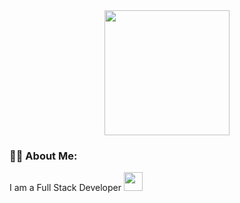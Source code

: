 <div id="header" align="center">
  <img src="https://media.giphy.com/media/qgQUggAC3Pfv687qPC/giphy.gif" width=200"/>
</div>

<div id="badges" align="center">
  <img src="https://komarev.com/ghpvc/?username=korobkabogdan&style=flat-square&color=blue" alt=""/>
</div>
                                                                                                  
### :man_technologist: About Me: 
I am a Full Stack Developer <img src="https://media.giphy.com/media/WUlplcMpOCEmTGBtBW/giphy.gif" width="30">
